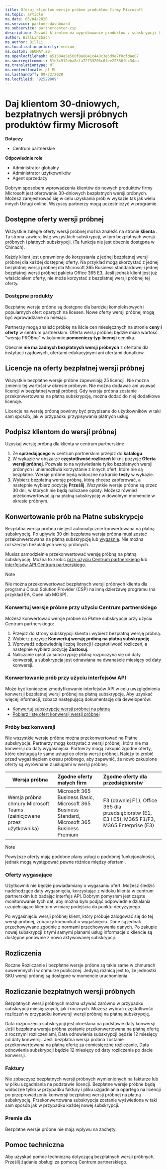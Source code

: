 ```yaml
---
title: Oferuj klientom wersje próbne produktów firmy Microsoft
ms.topic: article
ms.date: 05/04/2020
ms.service: partner-dashboard
ms.subservice: partnercenter-csp
description: Zezwól klientom na wypróbowanie produktów z subskrypcji firmy Microsoft przez 30 dni. Zarejestruj się, aby korzystać z bezpłatnych wersji próbnych w katalogu, tak jak w przypadku wielu innych Usługi online.
author: BillLinzbach
ms.author: BillLi
ms.localizationpriority: medium
ms.custom: SEOMAY.20
ms.openlocfilehash: a51504a5e560f8a8041c448c3e5d9e7f0cfdae07
ms.sourcegitcommit: 51e3c912eba8cfa72733206c0fee22386fbc34aa
ms.translationtype: MT
ms.contentlocale: pl-PL
ms.lasthandoff: 09/22/2020
ms.locfileid: "92529809"
---
```

# <a name="give-customers-30-day-free-trials-of-microsoft-products"></a>Daj klientom 30-dniowych, bezpłatnych wersji próbnych produktów firmy Microsoft

**Dotyczy**

- Centrum partnerskie

**Odpowiednie role**
-   Administrator globalny 
-   Administrator użytkowników
-   Agent sprzedaży

Dobrym sposobem wprowadzenia klientów do nowych produktów firmy Microsoft jest oferowanie 30-dniowych bezpłatnych wersji próbnych. Możesz zarejestrować się w celu uzyskania prób w wykazie tak jak wielu innych Usługi online. Wszyscy partnerzy mogą uczestniczyć w programie.

## <a name="available-trial-offers"></a>Dostępne oferty wersji próbnej

Wszystkie zaległe oferty wersji próbnej można znaleźć na stronie **klienta** . Ta strona zawiera listę wszystkich subskrypcji, w tym bezpłatnych wersji próbnych i płatnych subskrypcji. (Ta funkcja nie jest obecnie dostępna w Chinach).

Każdy klient jest uprawniony do korzystania z jednej bezpłatnej wersji próbnej dla każdej dostępnej oferty. Na przykład mogą skorzystać z jednej bezpłatnej wersji próbnej dla Microsoft 365 Business standardowej i jednej bezpłatnej wersji próbnej pakietu Office 365 E3. Jeśli jednak klient jest już właścicielem oferty, nie może korzystać z bezpłatnej wersji próbnej tej oferty.

### <a name="available-products"></a>Dostępne produkty

Bezpłatne wersje próbne są dostępne dla bardziej kompleksowych i popularnych ofert opartych na licesen. Nowe oferty wersji próbnej mogą być wprowadzane co miesiąc.

Partnerzy mogą znaleźć próbkę na liście cen miesięcznych na stronie **ceny i oferty** w centrum partnerskim. Oferta wersji próbnej będzie miała wartość "wersja PRÓBna" w kolumnie **pomocniczy typ licencji** cennika.

Obecnie **nie ma żadnych bezpłatnych wersji próbnych** z ofertami dla instytucji rządowych, ofertami edukacyjnymi ani ofertami dodatków.

## <a name="licenses-for-free-trial-offers"></a>Licencje na oferty bezpłatnej wersji próbnej

Wszystkie bezpłatne wersje próbne zapewniają 25 licencji. Nie można zmienić tej wartości w okresie próbnym. Nie można dodawać ani usuwać licencji w bezpłatnej wersji próbnej. Gdy wersja próbna zostanie przekonwertowana na płatną subskrypcję, można dodać do niej dodatkowe licencje.

Licencje na wersję próbną powinny być przypisane do użytkowników w taki sam sposób, jak w przypadku przypisywania płatnych usług.

## <a name="sign-customers-up-for-trials"></a>Podpisz klientom do wersji próbnej

Uzyskaj wersję próbną dla klienta w centrum partnerskim:

1. Ze **sprzedającego** w centrum partnerskim przejdź do **katalogu**. 
2. W wykazie w obszarze **częstotliwość rozliczeń** kliknij pozycję **Oferta wersji próbnej**. Pozwala to na wyświetlanie tylko bezpłatnych wersji próbnych i uniemożliwia korzystanie z innych ofert, które nie są bezpłatne. Wersje próbne będą widoczne na karcie **testy** w wykazie.
3. Wybierz bezpłatną wersję próbną, którą chcesz zaoferować, a następnie wybierz pozycję **Prześlij**. Wszystkie wersje próbne są przez 30 dni, w których nie będą naliczane opłaty. Możesz również przekonwertować ją na płatną subskrypcję w dowolnym momencie w okresie próbnym.

## <a name="converting-trials-to-paid-subscriptions"></a>Konwertowanie prób na Płatne subskrypcje

Bezpłatna wersja próbna nie jest automatycznie konwertowana na płatną subskrypcję. Po upływie 30 dni bezpłatna wersja próbna musi zostać przekonwertowana na płatną subskrypcję lub [wygaśnie](#expiring-offers). Nie można rozszerzyć bezpłatnych wersji próbnych.

Musisz samodzielnie przekonwertować wersję próbną na płatną subskrypcję. Można to zrobić [przy użyciu Centrum partnerskiego](#convert-trials-using-partner-center) lub [interfejsów API Centrum partnerskiego](#convert-trials-using-apis).

> [!NOTE]
> Nie można przekonwertować bezpłatnych wersji próbnych klienta dla programu Cloud Solution Provider (CSP) na inną dzierżawę programu (na przykład EA, Open lub MOSP).

### <a name="convert-trials-using-partner-center"></a>Konwertuj wersje próbne przy użyciu Centrum partnerskiego

Możesz konwertować wersje próbne na Płatne subskrypcje przy użyciu Centrum partnerskiego:

1. Przejdź do strony subskrypcji klienta i wybierz bezpłatną wersję próbną.
2. Wybierz pozycję **Konwertuj wersję próbną na płatną subskrypcję**.
3. Wprowadź odpowiednią liczbę licencji i częstotliwość rozliczeń, a następnie wybierz pozycję **Zastosuj**.
4. Naliczanie opłat za subskrypcję płatną rozpoczyna się od daty konwersji, a subskrypcja jest odnawiana na dwanaście miesięcy od daty konwersji. 

### <a name="convert-trials-using-apis"></a>Konwertowanie prób przy użyciu interfejsów API

Może być konieczne zmodyfikowanie interfejsów API w celu uwzględnienia konwersji bezpłatnej wersji próbnej na płatną subskrypcję. Aby uzyskać więcej informacji, zobacz następującą dokumentację dla deweloperów:

- [Konwertuj subskrypcję wersji próbnej na płatną](/partner-center/develop/convert-a-trial-subscription-to-paid)
- [Pobierz listę ofert konwersji wersji próbnej](/partner-center/develop/get-a-list-of-trial-conversion-offers)

### <a name="trials-without-conversions"></a>Próby bez konwersji

Nie wszystkie wersje próbne można przekonwertować na Płatne subskrypcje. Partnerzy mogą korzystać z wersji próbnej, która nie ma konwersji do daty wygaśnięcia. Partnerzy mogą zakupić zgodne oferty, które obsługują te same usługi co oferta wersji próbnej.  Należy to zrobić przed wygaśnięciem okresu próbnego, aby zapewnić, że nowo zakupione oferty są wyrównane z usługami w wersji próbnej. 

|**Wersja próbna**   |**Zgodne oferty małych firm**   |**Zgodne oferty dla przedsiębiorstw**   |
|----------------------------|:---------------------------------|:------------------------------------------|
|Wersja próbna chmury Microsoft Teams (zainicjowane przez użytkownika)   |Microsoft 365 Business Basic, Microsoft 365 Business Standard, Microsoft 365 Business Premium   | F3 (dawniej F1), Office 365 dla przedsiębiorstw (E1, E3 i E5), M365 F1/F3, M365 Enterprise (E3)   |

>[!NOTE]
>Powyższe oferty mają podobne plany usługi o podobnej funkcjonalności, jednak mogą występować pewne różnice między ofertami.

### <a name="expiring-offers"></a>Oferty wygasające

Użytkownik nie będzie powiadamiany o wygasaniu ofert. Możesz śledzić nadchodzące daty wygaśnięcia, korzystając z widoku klienta w centrum partnerskim lub badając interfejs API. Dobrym pomysłem jest częste monitorowanie tych dat, aby można było podjąć odpowiednie działania uzupełniające klientom w miarę podejścia do punktu decyzyjnego.

Po wygaśnięciu wersji próbnej klient, który próbuje zalogować się do tej wersji próbnej, zobaczy komunikat o wygaśnięciu. Dane są jednak przechowywane zgodnie z normami przechowywania danych. Po zakupie nowej subskrypcji z tymi samymi planami usług informacje o kliencie są dostępne ponownie z nowo aktywowanej subskrypcji.

## <a name="billing"></a>Rozliczenia

Roczne Rozliczanie i bezpłatne wersje próbne są takie same w chmurach suwerennych i w chmurze publicznej. Jedyną różnicą jest to, że jednostki SKU wersji próbnej są dostępne w momencie uruchomienia.

## <a name="billing-for-free-trials"></a>Rozliczanie bezpłatnych wersji próbnych

Bezpłatnych wersji próbnych można używać zarówno w przypadku subskrypcji miesięcznych, jak i rocznych. Możesz wybrać częstotliwość rozliczeń w przypadku konwersji wersji próbnej na płatną subskrypcję.

Data rozpoczęcia subskrypcji jest określana na podstawie daty konwersji. Jeśli bezpłatna wersja próbna zostanie przekonwertowana na płatną ofertę z rocznymi rozliczeniami, Data odnowienia subskrypcji będzie 12 miesięcy od daty konwersji. Jeśli bezpłatna wersja próbna zostanie przekonwertowana na płatną ofertę za comiesięczne rozliczanie, Data odnowienia subskrypcji będzie 12 miesięcy od daty rozliczenia po dacie konwersji.

### <a name="invoices"></a>Faktury

Nie zobaczysz bezpłatnych wersji próbnych wymienionych na fakturze lub w pliku uzgadniania na podstawie licencji. Bezpłatne wersje próbne będą widoczne tylko w przypadku faktury i pliku uzgadniania opartego na licencji po przeprowadzeniu konwersji bezpłatnej wersji próbnej na płatną subskrypcję. Przekonwertowana subskrypcja zostanie wyświetlona w taki sam sposób jak w przypadku każdej nowej subskrypcji.

### <a name="incentives"></a>Premie dla

Bezpłatne wersje próbne nie mają wpływu na zachęty.

## <a name="support"></a>Pomoc techniczna

Aby uzyskać pomoc techniczną dotyczącą bezpłatnych wersji próbnych, Prześlij żądanie obsługi za pomocą Centrum partnerskiego.